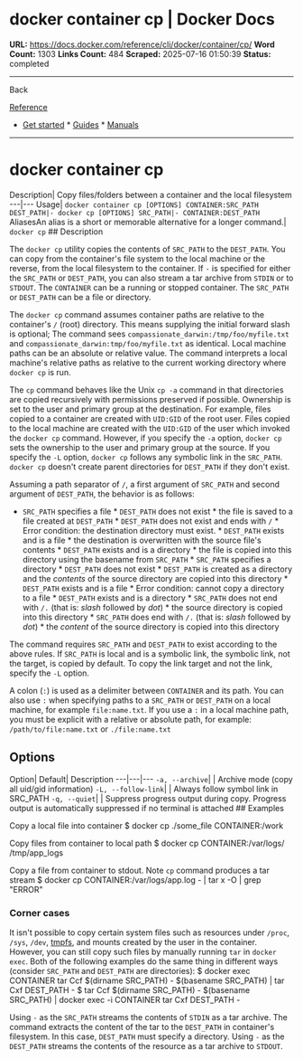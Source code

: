 # docker container cp | Docker Docs

**URL:** https://docs.docker.com/reference/cli/docker/container/cp/
**Word Count:** 1303
**Links Count:** 484
**Scraped:** 2025-07-16 01:50:39
**Status:** completed

---

Back

[Reference](https://docs.docker.com/reference/)

  * [Get started](https://docs.docker.com/get-started/)   * [Guides](https://docs.docker.com/guides/)   * [Manuals](https://docs.docker.com/manuals/)

* * *

# docker container cp

Description| Copy files/folders between a container and the local filesystem   ---|---   Usage| `docker container cp [OPTIONS] CONTAINER:SRC_PATH DEST_PATH|- docker cp [OPTIONS] SRC_PATH|- CONTAINER:DEST_PATH`   AliasesAn alias is a short or memorable alternative for a longer command.| `docker cp`      ## Description

The `docker cp` utility copies the contents of `SRC_PATH` to the `DEST_PATH`. You can copy from the container's file system to the local machine or the reverse, from the local filesystem to the container. If `-` is specified for either the `SRC_PATH` or `DEST_PATH`, you can also stream a tar archive from `STDIN` or to `STDOUT`. The `CONTAINER` can be a running or stopped container. The `SRC_PATH` or `DEST_PATH` can be a file or directory.

The `docker cp` command assumes container paths are relative to the container's `/` \(root\) directory. This means supplying the initial forward slash is optional; The command sees `compassionate_darwin:/tmp/foo/myfile.txt` and `compassionate_darwin:tmp/foo/myfile.txt` as identical. Local machine paths can be an absolute or relative value. The command interprets a local machine's relative paths as relative to the current working directory where `docker cp` is run.

The `cp` command behaves like the Unix `cp -a` command in that directories are copied recursively with permissions preserved if possible. Ownership is set to the user and primary group at the destination. For example, files copied to a container are created with `UID:GID` of the root user. Files copied to the local machine are created with the `UID:GID` of the user which invoked the `docker cp` command. However, if you specify the `-a` option, `docker cp` sets the ownership to the user and primary group at the source. If you specify the `-L` option, `docker cp` follows any symbolic link in the `SRC_PATH`. `docker cp` doesn't create parent directories for `DEST_PATH` if they don't exist.

Assuming a path separator of `/`, a first argument of `SRC_PATH` and second argument of `DEST_PATH`, the behavior is as follows:

  * `SRC_PATH` specifies a file     * `DEST_PATH` does not exist       * the file is saved to a file created at `DEST_PATH`     * `DEST_PATH` does not exist and ends with `/`       * Error condition: the destination directory must exist.     * `DEST_PATH` exists and is a file       * the destination is overwritten with the source file's contents     * `DEST_PATH` exists and is a directory       * the file is copied into this directory using the basename from `SRC_PATH`   * `SRC_PATH` specifies a directory     * `DEST_PATH` does not exist       * `DEST_PATH` is created as a directory and the _contents_ of the source directory are copied into this directory     * `DEST_PATH` exists and is a file       * Error condition: cannot copy a directory to a file     * `DEST_PATH` exists and is a directory       * `SRC_PATH` does not end with `/.` \(that is: _slash_ followed by _dot_\)         * the source directory is copied into this directory       * `SRC_PATH` does end with `/.` \(that is: _slash_ followed by _dot_\)         * the _content_ of the source directory is copied into this directory

The command requires `SRC_PATH` and `DEST_PATH` to exist according to the above rules. If `SRC_PATH` is local and is a symbolic link, the symbolic link, not the target, is copied by default. To copy the link target and not the link, specify the `-L` option.

A colon \(`:`\) is used as a delimiter between `CONTAINER` and its path. You can also use `:` when specifying paths to a `SRC_PATH` or `DEST_PATH` on a local machine, for example `file:name.txt`. If you use a `:` in a local machine path, you must be explicit with a relative or absolute path, for example:               `/path/to/file:name.txt` or `./file:name.txt`     

## Options

Option| Default| Description   ---|---|---   `-a, --archive`| | Archive mode \(copy all uid/gid information\)   `-L, --follow-link`| | Always follow symbol link in SRC\_PATH   `-q, --quiet`| | Suppress progress output during copy. Progress output is automatically suppressed if no terminal is attached         ## Examples

Copy a local file into container               $ docker cp ./some_file CONTAINER:/work     

Copy files from container to local path               $ docker cp CONTAINER:/var/logs/ /tmp/app_logs     

Copy a file from container to stdout. Note `cp` command produces a tar stream               $ docker cp CONTAINER:/var/logs/app.log - | tar x -O | grep "ERROR"     

### Corner cases

It isn't possible to copy certain system files such as resources under `/proc`, `/sys`, `/dev`, [tmpfs](https://docs.docker.com/reference/cli/docker/container/run/#tmpfs), and mounts created by the user in the container. However, you can still copy such files by manually running `tar` in `docker exec`. Both of the following examples do the same thing in different ways \(consider `SRC_PATH` and `DEST_PATH` are directories\):               $ docker exec CONTAINER tar Ccf $(dirname SRC_PATH) - $(basename SRC_PATH) | tar Cxf DEST_PATH -                    $ tar Ccf $(dirname SRC_PATH) - $(basename SRC_PATH) | docker exec -i CONTAINER tar Cxf DEST_PATH -     

Using `-` as the `SRC_PATH` streams the contents of `STDIN` as a tar archive. The command extracts the content of the tar to the `DEST_PATH` in container's filesystem. In this case, `DEST_PATH` must specify a directory. Using `-` as the `DEST_PATH` streams the contents of the resource as a tar archive to `STDOUT`.